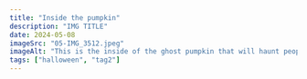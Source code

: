```yaml
---
title: "Inside the pumpkin"
description: "IMG TITLE"
date: 2024-05-08
imageSrc: "05-IMG_3512.jpeg"
imageAlt: "This is the inside of the ghost pumpkin that will haunt people at Halloween"
tags: ["halloween", "tag2"]
---
```

